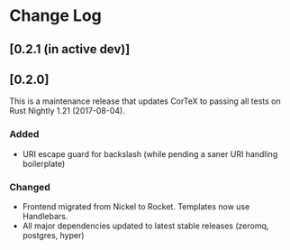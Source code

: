 # Change Log

## [0.2.1 (in active dev)]

## [0.2.0]

This is a maintenance release that updates CorTeX to passing all tests on Rust Nightly 1.21 (2017-08-04).

### Added

 * URI escape guard for backslash (while pending a saner URI handling boilerplate)

### Changed

 * Frontend migrated from Nickel to Rocket. Templates now use Handlebars.
 * All major dependencies updated to latest stable releases (zeromq, postgres, hyper)
